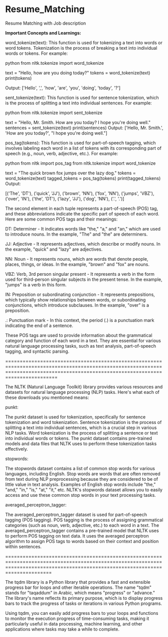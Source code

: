 # Resume_Matching
Resume Matching with Job description

**Important Concepts and Learnings:**

word_tokenize(text): This function is used for tokenizing a text into words or word tokens. Tokenization is the process of breaking a text into individual words or tokens. For example:

python
from nltk.tokenize import word_tokenize

text = "Hello, how are you doing today?"
tokens = word_tokenize(text)
print(tokens)


Output:
['Hello', ',', 'how', 'are', 'you', 'doing', 'today', '?']


sent_tokenize(text): This function is used for sentence tokenization, which is the process of splitting a text into individual sentences. For example:

python
from nltk.tokenize import sent_tokenize

text = "Hello, Mr. Smith. How are you today? I hope you're doing well."
sentences = sent_tokenize(text)
print(sentences)
Output:
['Hello, Mr. Smith.', 'How are you today?', "I hope you're doing well."]

pos_tag(tokens): This function is used for part-of-speech tagging, which involves labeling each word in a list of tokens with its corresponding part of speech (e.g., noun, verb, adjective, etc.). For example:

python
from nltk import pos_tag
from nltk.tokenize import word_tokenize

text = "The quick brown fox jumps over the lazy dog."
tokens = word_tokenize(text)
tagged_tokens = pos_tag(tokens)
print(tagged_tokens)
Output:

[('The', 'DT'), ('quick', 'JJ'), ('brown', 'NN'), ('fox', 'NN'), ('jumps', 'VBZ'), ('over', 'IN'), ('the', 'DT'), ('lazy', 'JJ'), ('dog', 'NN'), ('.', '.')]


The second element in each tuple represents a part-of-speech (POS) tag, and these abbreviations indicate the specific part of speech of each word. Here are some common POS tags and their meanings:

DT: Determiner - It indicates words like "the," "a," and "an," which are used to introduce nouns. In the example, "The" and "the" are determiners.

JJ: Adjective - It represents adjectives, which describe or modify nouns. In the example, "quick" and "lazy" are adjectives.

NN: Noun - It represents nouns, which are words that denote people, places, things, or ideas. In the example, "brown" and "fox" are nouns.

VBZ: Verb, 3rd person singular present - It represents a verb in the form used for third-person singular subjects in the present tense. In the example, "jumps" is a verb in this form.

IN: Preposition or subordinating conjunction - It represents prepositions, which typically show relationships between words, or subordinating conjunctions, which introduce subclauses. In the example, "over" is a preposition.

.: Punctuation mark - In this context, the period (.) is a punctuation mark indicating the end of a sentence.

These POS tags are used to provide information about the grammatical category and function of each word in a text. They are essential for various natural language processing tasks, such as text analysis, part-of-speech tagging, and syntactic parsing.


====================================================================================================================================================================================



The NLTK (Natural Language Toolkit) library provides various resources and datasets for natural language processing (NLP) tasks. Here's what each of these downloads you mentioned means:

punkt:

The punkt dataset is used for tokenization, specifically for sentence tokenization and word tokenization.
Sentence tokenization is the process of splitting a text into individual sentences, which is a crucial step in various NLP tasks.
Word tokenization is the process of splitting a sentence or text into individual words or tokens.
The punkt dataset contains pre-trained models and data files that NLTK uses to perform these tokenization tasks effectively.

stopwords:

The stopwords dataset contains a list of common stop words for various languages, including English.
Stop words are words that are often removed from text during NLP preprocessing because they are considered to be of little value in text analysis.
Examples of English stop words include "the," "and," "in," "is," "at," "it," etc.
NLTK's stopwords dataset allows you to easily access and use these common stop words in your text processing tasks.

averaged_perceptron_tagger:

The averaged_perceptron_tagger dataset is used for part-of-speech tagging (POS tagging).
POS tagging is the process of assigning grammatical categories (such as noun, verb, adjective, etc.) to each word in a text.
The averaged_perceptron_tagger contains a pre-trained model that NLTK uses to perform POS tagging on text data.
It uses the averaged perceptron algorithm to assign POS tags to words based on their context and position within sentences.


==================================================================================================================================================================================


The tqdm library is a Python library that provides a fast and extensible progress bar for loops and other iterable operations. The name "tqdm" stands for "taqaddum" in Arabic, which means "progress" or "advance." The library's name reflects its primary purpose, which is to display progress bars to track the progress of tasks or iterations in various Python programs.

Using tqdm, you can easily add progress bars to your loops and functions to monitor the execution progress of time-consuming tasks, making it particularly useful in data processing, machine learning, and other applications where tasks may take a while to complete.





